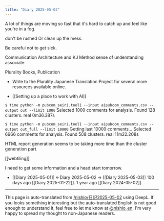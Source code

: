 ```yaml
---
title: "Diary 2025-05-02"
---
```



A lot of things are moving so fast that it's hard to catch up and feel like you're in a fog.

don't be rushed
Or clean up the mess.

Be careful not to get sick.

Communication Architecture and KJ Method
sense of understanding
associate

Plurality Books, Publication
- Write to the Plurality Japanese Translation Project for several more resources available online.



- [[Setting up a place to work with AI]]

`$ time python -m pubcom_seiri.tool1 --input aipubcom_comments.csv --output out --limit 1000`
Selected 1000 comments for analysis.
Found 128 clusters.
real    0m36.387s

`$ time python -m pubcom_seiri.tool1 --input aipubcom_comments.csv --output out_full --limit 10000`
Getting last 10000 comments...
Selected 6966 comments for analysis.
Found 508 clusters.
real    11m22.208s

HTML report generation seems to be taking more time than the cluster generation part.

[[webtiling]]

I need to get some information and a head start tomorrow.


- [[Diary 2025-05-01]] ←Diary 2025-05-02 → [[Diary 2025-05-03]]
100 days ago [[Diary 2025-01-22]].
1 year ago [[Diary 2024-05-02]].
---
This page is auto-translated from [/nishio/日記2025-05-02](https://scrapbox.io/nishio/日記2025-05-02) using DeepL. If you looks something interesting but the auto-translated English is not good enough to understand it, feel free to let me know at [@nishio_en](https://twitter.com/nishio_en). I'm very happy to spread my thought to non-Japanese readers.